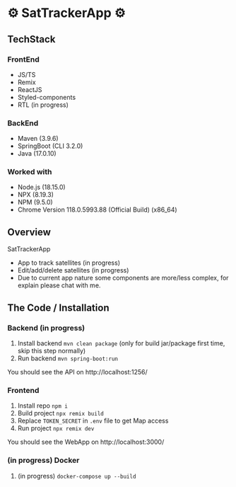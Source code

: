 # ⚙ SatTrackerApp ⚙

## TechStack
### FrontEnd
- JS/TS
- Remix
- ReactJS
- Styled-components
- RTL (in progress)

### BackEnd
- Maven (3.9.6)
- SpringBoot (CLI 3.2.0)
- Java (17.0.10)

### Worked with
- Node.js (18.15.0)
- NPX (8.19.3)
- NPM (9.5.0)
- Chrome Version 118.0.5993.88  (Official Build) (x86_64)

## Overview
SatTrackerApp
- App to track satellites (in progress)
- Edit/add/delete satellites (in progress)
- Due to current app nature some components are more/less complex, for explain please chat with me.

<!-- ![appka1](./assets/appka1.png) -->
<!-- ![appka2](./assets/appka2.png) -->

## The Code / Installation

### Backend (in progress)
1. Install backend `mvn clean package` (only for build jar/package first time, skip this step normally)
2. Run backend `mvn spring-boot:run`

You should see the API on http://localhost:1256/

### Frontend
1. Install repo `npm i`
2. Build project `npx remix build`
3. Replace `TOKEN_SECRET` in `.env` file to get Map access
4. Run project `npx remix dev` 

You should see the WebApp on http://localhost:3000/

### (in progress) Docker
1. (in progress) `docker-compose up --build` 

